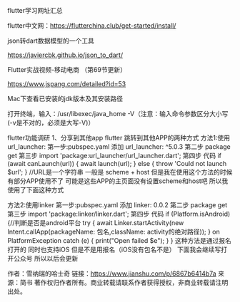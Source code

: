 flutter学习网址汇总

flutter中文网：https://flutterchina.club/get-started/install/

json转dart数据模型的一个工具

https://javiercbk.github.io/json_to_dart/

Flutter实战视频-移动电商 （第69节更新）

https://www.jspang.com/detailed?id=53

Mac下查看已安装的jdk版本及其安装路径

打开终端，输入：/usr/libexec/java_home -V（注意：输入命令参数区分大小写(-v是不对的，必须是大写-V)）

flutter功能调研
1、分享到其他app
flutter 跳转到其他APP的两种方式
方法1:使用url_launcher:
第一步:pubspec.yaml 添加 url_launcher: ^5.0.3
第二步 package get
第三步 import 'package:url_launcher/url_launcher.dart';
第四步 代码
if (await canLaunch(url)) {
      await launch(url);
    } else {
      throw 'Could not launch $url';
    }
//URL是一个字符串  一般是 scheme + host
但是我在使用这个方法的时候有部分APP使用不了 可能是这些APP的主页面没有设置scheme和host吧 所以我使用了下面这种方式

方法2:使用linker
第一步:pubspec.yaml 添加 linker: 0.0.2
第二步 package get
第三步 import 'package:linker/linker.dart';
第四步 代码
if (Platform.isAndroid) {//判断是否是android平台
      try {
        await Linker.startActivity(new Intent.callApp(packageName: 包名,className: activity的绝对路径));
      } on PlatformException catch (e) {
        print("Open failed $e");
      }
    }
这种方法是通过报名打开的 同时也支持iOS 但是不是用报名（iOS没有包名不是） 下面我会继续写打开公众号 所以以后会更新

作者：雪纳瑞的哈士奇
链接：https://www.jianshu.com/p/6867b6414b7a
来源：简书
著作权归作者所有。商业转载请联系作者获得授权，非商业转载请注明出处。
